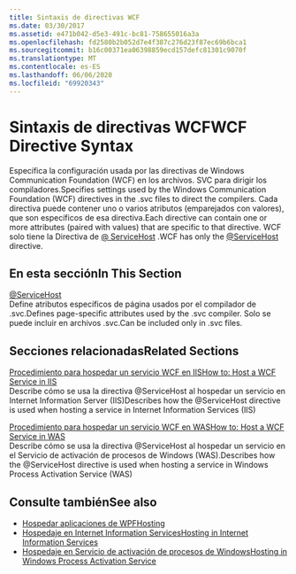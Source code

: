 ```yaml
---
title: Sintaxis de directivas WCF
ms.date: 03/30/2017
ms.assetid: e471b042-d5e3-491c-bc81-758655016a3a
ms.openlocfilehash: fd2580b2b052d7e4f387c276d23f87ec69b6bca1
ms.sourcegitcommit: b16c00371ea06398859ecd157defc81301c9070f
ms.translationtype: MT
ms.contentlocale: es-ES
ms.lasthandoff: 06/06/2020
ms.locfileid: "69920343"
---
```

# <a name="wcf-directive-syntax"></a><span data-ttu-id="fbef6-102">Sintaxis de directivas WCF</span><span class="sxs-lookup"><span data-stu-id="fbef6-102">WCF Directive Syntax</span></span>
<span data-ttu-id="fbef6-103">Especifica la configuración usada por las directivas de Windows Communication Foundation (WCF) en los archivos. SVC para dirigir los compiladores.</span><span class="sxs-lookup"><span data-stu-id="fbef6-103">Specifies settings used by the Windows Communication Foundation (WCF) directives in the .svc files to direct the compilers.</span></span> <span data-ttu-id="fbef6-104">Cada directiva puede contener uno o varios atributos (emparejados con valores), que son específicos de esa directiva.</span><span class="sxs-lookup"><span data-stu-id="fbef6-104">Each directive can contain one or more attributes (paired with values) that are specific to that directive.</span></span> <span data-ttu-id="fbef6-105">WCF solo tiene la Directiva de [ \@ ServiceHost](servicehost.md) .</span><span class="sxs-lookup"><span data-stu-id="fbef6-105">WCF has only the [\@ServiceHost](servicehost.md) directive.</span></span>  
  
## <a name="in-this-section"></a><span data-ttu-id="fbef6-106">En esta sección</span><span class="sxs-lookup"><span data-stu-id="fbef6-106">In This Section</span></span>  
 [@ServiceHost](servicehost.md)  
 <span data-ttu-id="fbef6-107">Define atributos específicos de página usados por el compilador de .svc.</span><span class="sxs-lookup"><span data-stu-id="fbef6-107">Defines page-specific attributes used by the .svc compiler.</span></span> <span data-ttu-id="fbef6-108">Solo se puede incluir en archivos .svc.</span><span class="sxs-lookup"><span data-stu-id="fbef6-108">Can be included only in .svc files.</span></span>  
  
## <a name="related-sections"></a><span data-ttu-id="fbef6-109">Secciones relacionadas</span><span class="sxs-lookup"><span data-stu-id="fbef6-109">Related Sections</span></span>  
 [<span data-ttu-id="fbef6-110">Procedimiento para hospedar un servicio WCF en IIS</span><span class="sxs-lookup"><span data-stu-id="fbef6-110">How to: Host a WCF Service in IIS</span></span>](../../../wcf/feature-details/how-to-host-a-wcf-service-in-iis.md)  
 <span data-ttu-id="fbef6-111">Describe cómo se usa la directiva @ServiceHost al hospedar un servicio en Internet Information Server (IIS)</span><span class="sxs-lookup"><span data-stu-id="fbef6-111">Describes how the @ServiceHost directive is used when hosting a service in Internet Information Services (IIS)</span></span>  
  
 [<span data-ttu-id="fbef6-112">Procedimiento para hospedar un servicio WCF en WAS</span><span class="sxs-lookup"><span data-stu-id="fbef6-112">How to: Host a WCF Service in WAS</span></span>](../../../wcf/feature-details/how-to-host-a-wcf-service-in-was.md)  
 <span data-ttu-id="fbef6-113">Describe cómo se usa la directiva @ServiceHost al hospedar un servicio en el Servicio de activación de procesos de Windows (WAS).</span><span class="sxs-lookup"><span data-stu-id="fbef6-113">Describes how the @ServiceHost directive is used when hosting a service in Windows Process Activation Service (WAS)</span></span>  
  
## <a name="see-also"></a><span data-ttu-id="fbef6-114">Consulte también</span><span class="sxs-lookup"><span data-stu-id="fbef6-114">See also</span></span>

- [<span data-ttu-id="fbef6-115">Hospedar aplicaciones de WPF</span><span class="sxs-lookup"><span data-stu-id="fbef6-115">Hosting</span></span>](../../../wcf/feature-details/hosting.md)
- [<span data-ttu-id="fbef6-116">Hospedaje en Internet Information Services</span><span class="sxs-lookup"><span data-stu-id="fbef6-116">Hosting in Internet Information Services</span></span>](../../../wcf/feature-details/hosting-in-internet-information-services.md)
- [<span data-ttu-id="fbef6-117">Hospedaje en Servicio de activación de procesos de Windows</span><span class="sxs-lookup"><span data-stu-id="fbef6-117">Hosting in Windows Process Activation Service</span></span>](../../../wcf/feature-details/hosting-in-windows-process-activation-service.md)
